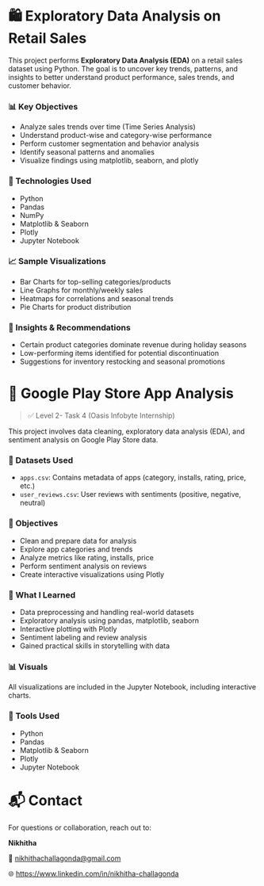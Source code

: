 # 🛍️ Exploratory Data Analysis on Retail Sales

This project performs **Exploratory Data Analysis (EDA)** on a retail sales dataset using Python. The goal is to uncover key trends, patterns, and insights to better understand product performance, sales trends, and customer behavior.

### 📊 Key Objectives
* Analyze sales trends over time (Time Series Analysis)
* Understand product-wise and category-wise performance
* Perform customer segmentation and behavior analysis
* Identify seasonal patterns and anomalies
* Visualize findings using matplotlib, seaborn, and plotly

### 🧪 Technologies Used
* Python
* Pandas
* NumPy
* Matplotlib & Seaborn
* Plotly
* Jupyter Notebook


### 📈 Sample Visualizations
* Bar Charts for top-selling categories/products
* Line Graphs for monthly/weekly sales
* Heatmaps for correlations and seasonal trends
* Pie Charts for product distribution

### 📌 Insights & Recommendations
* Certain product categories dominate revenue during holiday seasons
* Low-performing items identified for potential discontinuation
* Suggestions for inventory restocking and seasonal promotions


# 📱 Google Play Store App Analysis

> ✅ Level 2- Task 4 (Oasis Infobyte Internship)

This project involves data cleaning, exploratory data analysis (EDA), and sentiment analysis on Google Play Store data.

### 📂 Datasets Used
- `apps.csv`: Contains metadata of apps (category, installs, rating, price, etc.)
- `user_reviews.csv`: User reviews with sentiments (positive, negative, neutral)

### 🎯 Objectives
- Clean and prepare data for analysis
- Explore app categories and trends
- Analyze metrics like rating, installs, price
- Perform sentiment analysis on reviews
- Create interactive visualizations using Plotly

### 🧠 What I Learned
- Data preprocessing and handling real-world datasets
- Exploratory analysis using pandas, matplotlib, seaborn
- Interactive plotting with Plotly
- Sentiment labeling and review analysis
- Gained practical skills in storytelling with data

### 📊 Visuals
All visualizations are included in the Jupyter Notebook, including interactive charts.

### 🚀 Tools Used
- Python
- Pandas
- Matplotlib & Seaborn
- Plotly
- Jupyter Notebook

# 📬 Contact

For questions or collaboration, reach out to:

**Nikhitha**

📧 nikhithachallagonda@gmail.com

🌐 https://www.linkedin.com/in/nikhitha-challagonda
